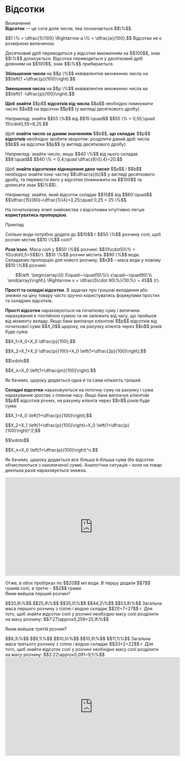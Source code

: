 # Відсотки

<div class="space">
<div class="eoz-wrap">
<span class="eoz">Визначення</span>
<div class="eoz-text">
<b>Вiдсоток</b> — це сота доля числа, яка позначається $$\%$$.
</div>
</div>
</div>

<div class="space"><p>$$1 \% = \dfrac{1}{100} \Rightarrow a \% = \dfrac{a}{100}.$$ Вiдсотки не є розмiрною величиною.</p></div>

<p>Десятковий дрiб переводиться у вiдсотки множенням на $$100$$, знак $$\%$$ дописується. Вiдсотки переводяться у десятковий дрiб дiленням на $$100$$, знак $$\%$$ прибирається.</p>

<p><b>Збiльшення числа</b> на $$p \%$$ еквiвалентне множенню числа на $$\left(1 +\dfrac{p}{100}\right).$$</p>

<p><b>Зменшення числа</b> на $$p \%$$ еквiвалентне множенню числа на $$\left(1 -\dfrac{p}{100}\right).$$</p>

<div class="space"><p><b>Щоб знайти</b> $$p$$ <b>вiдсоткiв вiд числа</b> $$a$$ необхiдно помножити число $$a$$ на вiдсотки $$p$$ (у виглядi десяткового дробу).</p>

<p><i>Наприклад:</i> знайти $$55 \%$$ вiд $$15:\quad$$ $$55 \% = 0,55;\quad 15\cdot0,55=8,25.$$</p></div>

<div class="space"><p>Щоб <b>знайти число за даним значенням</b> $$b$$, <b>що складає</b> $$p$$ <b>вiдсоткiв</b> необхiдно зробити зворотне: роздiлити даний дрiб числа $$b$$ на вiдсотки $$p$$ (у виглядi десяткового дробу).</p>

<p><i>Наприклад:</i> знайти число, якщо $$40 \%$$ вiд нього складає $$8:\quad$$ $$40 \% = 0,4;\quad \dfrac{8}{0,4}=20.$$</p></div>

<div class="space"><p>Щоб <b>знайти вiдсоткове вiдношення двох чисел</b> $$a$$ і $$b$$ необхiдно знайти їхню частку $$\dfrac{a}{b}$$ у виглядi десяткового дробу, та перевести його у вiдсотки (помножити на $$100$$ та дописати знак $$\%$$).</p>

<p><i>Наприклад:</i> знайти, який вiдсоток складає $$15$$ вiд $$60:\quad$$ $$\dfrac{15}{60}=\dfrac{1}{4}=0,25;\quad 0,25 = 25 \%$$.</p></div>

<p>На початковому етапi знайомства з вiдсотками iнтуїтивно легше <b>користуватись пропорцiєю</b>.</p>

<div class="space">
<div class="task-wrap">
<span class="task">Приклад</span>
<div class="task-text">
<p>Скiльки води потрiбно додати до $$10$$ <i>г</i> $$50 \%$$ розчину солi, щоб розчин мiстив $$10 \%$$ солi?</p>
<p><b><i>Розв’язок.</i></b> Маса солi у $$50 \%$$ розчинi: $$10\cdot50\% = 10\cdot0,5=5$$(<i>г</i>). $$10 \%$$ розчин мiстить $$90 \%$$ води. Складаємо пропорцiю для нового розчину, $$x$$ – маса води у новому $$10 \%$$ розчинi:
</p>
<p align="center">$$\left. \begin{array}{l}
5\quad—\quad10\%\\
x\quad—\quad90\%
\end{array}\right\} \Rightarrow x = \dfrac{5\cdot 90\%}{10\%} = 45$$ (<i>г</i>).</p>
</div>
</div>
</div>

<div class="space"><p><b>Простi та складнi вiдсотки</b>. В задачах про грошовi вкладення або знижки на цiну товару часто зручно користуватись формулами простих та складних вiдсоткiв.</p></div>

<p><b>Прості відсотки</b> нараховуються на початкову суму і величина нарахування є постійною сумою та не залежить від часу, що пройшов від моменту вкладу. Якщо банк виплачує клієнтові $$p$$ відсотків від початкової суми $$X_0$$ щороку, на рахунку клієнта через $$n$$ років буде сума:</p>
<p>$$X_1=X_0+X_0  \dfrac{p}{100};$$</p>
<p>$$X_2=X_1+X_0  \dfrac{p}{100}=X_0 \left(1+\dfrac{2p}{100}\right);$$</p>
<p>$$\vdots$$</p>
<p>$$X_n=X_0 \left(1+\dfrac{pn}{100}\right).$$</p>

<div class="space"><p>Як бачимо, щороку додається одна й та сама кiлькiсть грошей.</p></div>

<p><b>Складні відсотки</b> нараховуються на поточну суму на рахунку і сума нарахування зростає з плином часу. Якщо банк виплачує клієнтові $$p$$ відсотків річних, на рахунку клієнта через $$n$$ років буде сума:</p>
<p>$$X_1=X_0 \left(1+\dfrac{p}{100}\right);$$</p>
<p>$$X_2=X_1 \left(1+\dfrac{p}{100}\right)=X_0 \left(1+\dfrac{p}{100}\right)^2;$$</p>
<p>$$\vdots$$</p>
<p>$$X_n=X_0 \left(1+\dfrac{p}{100}\right)^n.$$</p>

<p>Як бачимо, щороку додається все більша й більша сума (бо відсотки обчислюються з накопиченої суми). Аналогічна ситуація – коли на товар декілька разів нараховується знижка.</p>

<div class="fluidMedia">
<iframe align="center" width="560" height="315" src="https://www.youtube.com/embed/1PdDgSEcnTU" frameborder="0" allowfullscreen></iframe>
</div>
<div class="popup">
</div>

<div class="space"></div>

<quiz correctLabel="correct" incorrectLabel="incorrect" checkLabel="check">
    <question text="">
        <p>Отже, в обох пробірках по $$20$$ мл води. В першу додали $$7$$ грамів солі, в третю - $$2$$ грами.</br>Яким вийшов перший розчин?</p>
        <answer>$$20,6\%$$</answer>
        <answer correct>$$25,9\%$$</answer>
        <answer>$$35,0\%$$</answer>
        <answer>$$44,2\%$$</answer>
        <answer>$$53,8\%$$</answer>
    <explanation>
    Загальна маса першого розчину з сіллю і водою складає $$20+7=27$$ г. Для того, щоб знайти відсоток солі у розчині необхідно масу солі розділити на масу розчину: $$7:27\approx0,259=25,9\%$$
    </explanation>
        </question>
    <question text="">
        <p>Яким вийшов третій розчин?</p>
        <answer>$$8,3\%$$</answer>
        <answer correct>$$9,1\%$$</answer>
        <answer>$$10,0\%$$</answer>
        <answer>$$10,9\%$$</answer>
        <answer>$$11,1\%$$</answer>
    <explanation>
   Загальна маса третього розчину з сіллю і водою складає $$20+2=22$$ г. Для того, щоб знайти відсоток солі у розчині необхідно масу солі розділити на масу розчину: $$2:22\approx0,091=9,1\%$$
    </explanation>
        </question>
</quiz>

<div class="fluidMedia">
<iframe align="center" width="560" height="315" src="https://www.youtube.com/embed/dnFGDiOJ4qE" frameborder="0" allowfullscreen></iframe>
</div>
<div class="popup">
</div>